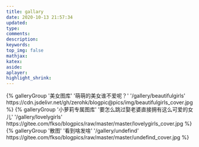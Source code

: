 ```yaml
---
title: gallary
date: 2020-10-13 21:57:34
updated:
type:
comments:
description:
keywords:
top_img: false
mathjax:
katex:
aside:
aplayer:
highlight_shrink:
---
```


<div class="gallery-group-main">
{% galleryGroup '美女图库' '萌萌的美女谁不爱呢？' '/gallery/beautifulgirls' https://cdn.jsdelivr.net/gh/zerohk/blogpic@pics/img/beautifulgirls_cover.jpg %}
{% galleryGroup '小萝莉专属图库' '要怎么跳过娶老婆直接拥有这么可爱的女儿' '/gallery/lovelygirls' https://gitee.com/fkso/blogpics/raw/master/master/lovelygirls_cover.jpg %}
{% galleryGroup '散图' '看到啥发啥' '/gallery/undefind' https://gitee.com/fkso/blogpics/raw/master/master/undefind_cover.jpg %}
</div>




